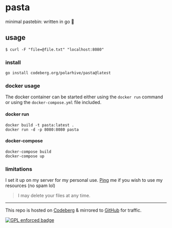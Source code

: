 # pasta

minimal pastebin: written in go 🤌

## usage
```
$ curl -F "file=@file.txt" "localhost:8080"
```

### install

```
go install codeberg.org/polarhive/pasta@latest
```

### docker usage

The docker container can be started either using the `docker run` command or using the `docker-compose.yml` file included.

#### docker run
```
docker build -t pasta:latest .
docker run -d -p 8080:8080 pasta
```

#### docker-compose
```
docker-compose build
docker-compose up
```

### limitations

I set it up on my server for my personal use. [Ping](https://polarhive.net/contact) me if you wish to use my resources (no spam lol)

> I may delete your files at any time.

---
This repo is hosted on [Codeberg](https://codeberg.org/polarhive/pasta) & mirrored to [GitHub](https://github.com/polarhive/pasta) for traffic.

[![GPL enforced badge](https://img.shields.io/badge/GPL-enforced-blue.svg "This project enforces the GPL.")](https://gplenforced.org)
